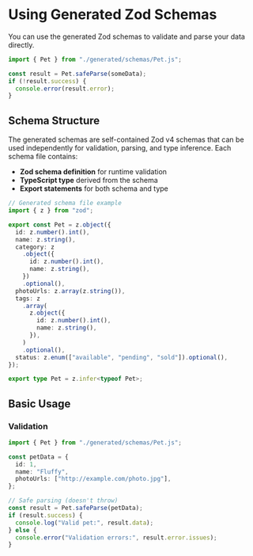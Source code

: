 # Using Generated Zod Schemas

You can use the generated Zod schemas to validate and parse your data directly.

```ts
import { Pet } from "./generated/schemas/Pet.js";

const result = Pet.safeParse(someData);
if (!result.success) {
  console.error(result.error);
}
```

## Schema Structure

The generated schemas are self-contained Zod v4 schemas that can be used
independently for validation, parsing, and type inference. Each schema file
contains:

- **Zod schema definition** for runtime validation
- **TypeScript type** derived from the schema
- **Export statements** for both schema and type

```ts
// Generated schema file example
import { z } from "zod";

export const Pet = z.object({
  id: z.number().int(),
  name: z.string(),
  category: z
    .object({
      id: z.number().int(),
      name: z.string(),
    })
    .optional(),
  photoUrls: z.array(z.string()),
  tags: z
    .array(
      z.object({
        id: z.number().int(),
        name: z.string(),
      }),
    )
    .optional(),
  status: z.enum(["available", "pending", "sold"]).optional(),
});

export type Pet = z.infer<typeof Pet>;
```

## Basic Usage

### Validation

```ts
import { Pet } from "./generated/schemas/Pet.js";

const petData = {
  id: 1,
  name: "Fluffy",
  photoUrls: ["http://example.com/photo.jpg"],
};

// Safe parsing (doesn't throw)
const result = Pet.safeParse(petData);
if (result.success) {
  console.log("Valid pet:", result.data);
} else {
  console.error("Validation errors:", result.error.issues);
}
```
